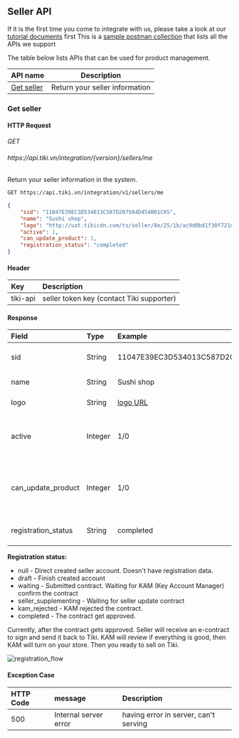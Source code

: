 ## Seller API

If it is the first time you come to integrate with us, please take a look at our [tutorial documents](#api-integration-step-by-step) first
This is a [sample postman collection](https://documenter.getpostman.com/view/7737371/SWLZfqJ9?version=latest) that lists all the APIs we support

The table below lists APIs that can be used for product management.

| API name | Description |
| -------- | -------- |
| [Get seller](#get-seller)| Return your seller information |


### Get seller
#### HTTP Request ####
<div class="api-endpoint">
	<div class="endpoint-data">
		<i class="label label-get">GET</i>
		<h6>https://api.tiki.vn/integration/{version}/sellers/me</h6>
	</div>
</div>

Return your seller information in the system.

```html
GET https://api.tiki.vn/integration/v1/sellers/me
```

```json
{
    "sid": "11047E39EC3D534013C587D207584D454B01C65",
    "name": "Sushi shop",
    "logo": "http://uat.tikicdn.com/ts/seller/8e/25/1b/ac9d0bd1f30f721d198ad37a519ffb9a.png",
    "active": 1,
    "can_update_product": 1,
    "registration_status": "completed"
}
```

#### Header

| Key   | Description |
| :--- | :--- |
| tiki-api | seller token key (contact Tiki supporter) |


#### **Response**

| Field | Type | Example | Description |
| :--- | :--- | :--- | :--- |
| sid    | String    | 11047E39EC3D534013C587D207584D454B01C65 | The unique id of a seller
| name  | String    | Sushi shop | The name of seller
| logo  | String    | [logo URL](http://uat.tikicdn.com/ts/seller/8e/25/1b/ac9d0bd1f30f721d198ad37a519ffb9a.png)    | The seller logo URL
| active    | Integer   | 1/0   | Your store is active/not active on TIKI
| can_update_product    | Integer   | 1/0   | Your account can/cannot update products via API   
| registration_status   | String    | completed | State of registration process


**Registration status:**

* null - Direct created seller account. Doesn't have registration data.
* draft - Finish created account
* waiting - Submitted contract. Waiting for KAM (Key Account Manager) confirm the contract
* seller_supplementing - Waiting for seller update contract
* kam_rejected - KAM rejected the contract. 
* completed - The contract get approved.

Currently, after the contract gets approved. Seller will receive an e-contract to sign and send it back to Tiki.
KAM will review if everything is good, then KAM will turn on your store. Then you ready to sell on Tiki.

![registration_flow](https://salt.tikicdn.com/ts/files/6a/60/9c/6b2f8b18f98a02c32279094a3fb45d92.png)


#### **Exception Case**

| HTTP Code | message | Description |
| :--- | :--- | :--- |
| 500 | Internal server error | having error in server, can't serving |
